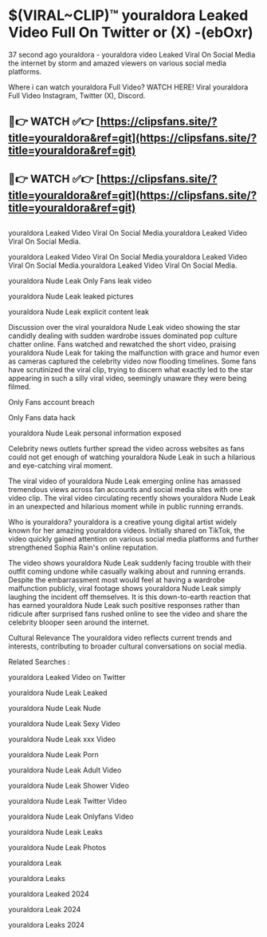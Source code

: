 # $(VIRAL~CLIP)™ youraldora Leaked Video Full On Twitter or (X) -(ebOxr)
37 second ago youraldora - youraldora video Leaked Viral On Social Media the internet by storm and amazed viewers on various social media platforms.

Where i can watch youraldora Full Video? WATCH HERE! Viral youraldora Full Video Instagram, Twitter (X), Discord.

## 🔴👉 WATCH ✅👉 [https://clipsfans.site/?title=youraldora&ref=git](https://clipsfans.site/?title=youraldora&ref=git)
## 🔴👉 WATCH ✅👉 [https://clipsfans.site/?title=youraldora&ref=git](https://clipsfans.site/?title=youraldora&ref=git)
##
youraldora Leaked Video Viral On Social Media.youraldora Leaked Video Viral On Social Media.

youraldora Leaked Video Viral On Social Media.youraldora Leaked Video Viral On Social Media.youraldora Leaked Video Viral On Social Media.

youraldora Nude Leak Only Fans leak video

youraldora Nude Leak leaked pictures

youraldora Nude Leak explicit content leak

Discussion over the viral youraldora Nude Leak video showing the star candidly dealing with sudden wardrobe issues dominated pop culture chatter online. Fans watched and rewatched the short video, praising youraldora Nude Leak for taking the malfunction with grace and humor even as cameras captured the celebrity video now flooding timelines. Some fans have scrutinized the viral clip, trying to discern what exactly led to the star appearing in such a silly viral video, seemingly unaware they were being filmed.


Only Fans account breach

Only Fans data hack

youraldora Nude Leak personal information exposed

Celebrity news outlets further spread the video across websites as fans could not get enough of watching youraldora Nude Leak in such a hilarious and eye-catching viral moment.


The viral video of youraldora Nude Leak emerging online has amassed tremendous views across fan accounts and social media sites with one video clip. The viral video circulating recently shows youraldora Nude Leak in an unexpected and hilarious moment while in public running errands.


Who is youraldora? youraldora is a creative young digital artist widely known for her amazing youraldora videos. Initially shared on TikTok, the video quickly gained attention on various social media platforms and further strengthened Sophia Rain's online reputation.

The video shows youraldora Nude Leak suddenly facing trouble with their outfit coming undone while casually walking about and running errands. Despite the embarrassment most would feel at having a wardrobe malfunction publicly, viral footage shows youraldora Nude Leak simply laughing the incident off themselves. It is this down-to-earth reaction that has earned youraldora Nude Leak such positive responses rather than ridicule after surprised fans rushed online to see the video and share the celebrity blooper seen around the internet.

Cultural Relevance The youraldora video reflects current trends and interests, contributing to broader cultural conversations on social media.

Related Searches :

youraldora Leaked Video on Twitter

youraldora Nude Leak Leaked

youraldora Nude Leak Nude

youraldora Nude Leak Sexy Video

youraldora Nude Leak xxx Video

youraldora Nude Leak Porn

youraldora Nude Leak Adult Video

youraldora Nude Leak Shower Video

youraldora Nude Leak Twitter Video

youraldora Nude Leak Onlyfans Video

youraldora Nude Leak Leaks

youraldora Nude Leak Photos

youraldora Leak

youraldora Leaks

youraldora Leaked 2024

youraldora Leak 2024

youraldora Leaks 2024
